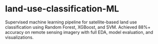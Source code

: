 # land-use-classification-ML
Supervised machine learning pipeline for satellite-based land use classification using Random Forest, XGBoost, and SVM. Achieved 88%+ accuracy on remote sensing imagery with full EDA, model evaluation, and visualizations.
